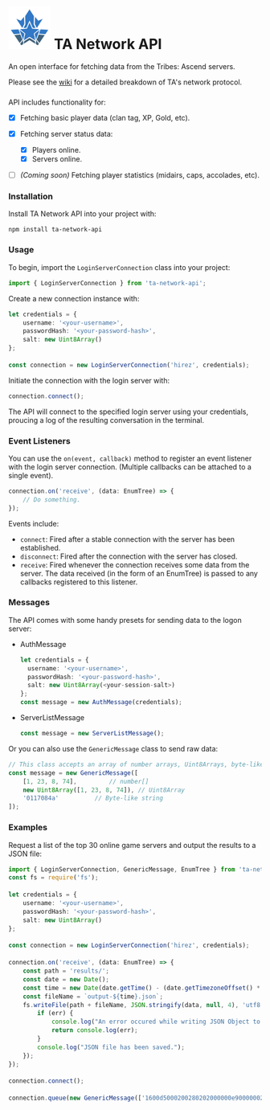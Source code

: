 # <img src="./logo.svg" style="width: 3em;"> TA Network API

An open interface for fetching data from the Tribes: Ascend servers.

Please see the [wiki](https://github.com/wilderzone/ta-network-api/wiki) for a detailed breakdown of TA's network protocol.

###


API includes functionality for:  
- [x] Fetching basic player data (clan tag, XP, Gold, etc).
- [x] Fetching server status data:
  - [x] Players online.
  - [x] Servers online.
- [ ] _(Coming soon)_ Fetching player statistics (midairs, caps, accolades, etc).


### Installation

Install TA Network API into your project with:
```
npm install ta-network-api
```


### Usage

To begin, import the `LoginServerConnection` class into your project:
```typescript
import { LoginServerConnection } from 'ta-network-api';
```

Create a new connection instance with:
```typescript
let credentials = {
	username: '<your-username>',
	passwordHash: '<your-password-hash>',
	salt: new Uint8Array()
};

const connection = new LoginServerConnection('hirez', credentials);
```

Initiate the connection with the login server with:
```typescript
connection.connect();
```

The API will connect to the specified login server using your credentials, proucing a log of the resulting conversation in the terminal.


### Event Listeners

You can use the `on(event, callback)` method to register an event listener with the login server connection. (Multiple callbacks can be attached to a single event).

```typescript
connection.on('receive', (data: EnumTree) => {
	// Do something.
});
```

Events include:
- `connect`: Fired after a stable connection with the server has been established.
- `disconnect`: Fired after the connection with the server has closed.
- `receive`: Fired whenever the connection receives some data from the server. The data received (in the form of an EnumTree) is passed to any callbacks registered to this listener.


### Messages

The API comes with some handy presets for sending data to the logon server:
- AuthMessage
  ```typescript
  let credentials = {
  	username: '<your-username>',
  	passwordHash: '<your-password-hash>',
  	salt: new Uint8Array(<your-session-salt>)
  };
  const message = new AuthMessage(credentials);
  ```
- ServerListMessage
  ```typescript
  const message = new ServerListMessage();
  ```

Or you can also use the `GenericMessage` class to send raw data:
```typescript
// This class accepts an array of number arrays, Uint8Arrays, byte-like strings, or any combination of the three.
const message = new GenericMessage([
	[1, 23, 8, 74],			// number[]
	new Uint8Array([1, 23, 8, 74]),	// Uint8Array
	'0117084a'			// Byte-like string
]);
```


### Examples

Request a list of the top 30 online game servers and output the results to a JSON file:
```typescript
import { LoginServerConnection, GenericMessage, EnumTree } from 'ta-network-api';
const fs = require('fs');

let credentials = {
	username: '<your-username>',
	passwordHash: '<your-password-hash>',
	salt: new Uint8Array()
};

const connection = new LoginServerConnection('hirez', credentials);

connection.on('receive', (data: EnumTree) => {
	const path = 'results/';
	const date = new Date();
	const time = new Date(date.getTime() - (date.getTimezoneOffset() * 60 * 1000)).toISOString().split(':').join('-').split('.').join('-').split('Z')[0];
	const fileName = `output-${time}.json`;
	fs.writeFile(path + fileName, JSON.stringify(data, null, 4), 'utf8', function (err: any) {
		if (err) {
			console.log("An error occured while writing JSON Object to File.");
			return console.log(err);
		}
		console.log("JSON file has been saved.");
	});
});

connection.connect();

connection.queue(new GenericMessage(['1600d5000200280202000000e90000002b0000002d000000']));

```

